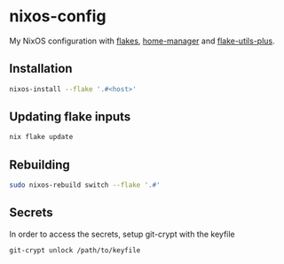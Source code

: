 # nixos-config
My NixOS configuration with [flakes](https://nixos.wiki/wiki/Flakes),
[home-manager](https://github.com/nix-community/home-manager) and
[flake-utils-plus](https://github.com/gytis-ivaskevicius/flake-utils-plus).

## Installation
```bash
nixos-install --flake '.#<host>'
```

## Updating flake inputs
```bash
nix flake update
```

## Rebuilding
```bash
sudo nixos-rebuild switch --flake '.#'
```

## Secrets
In order to access the secrets, setup git-crypt with the keyfile
```bash
git-crypt unlock /path/to/keyfile
```